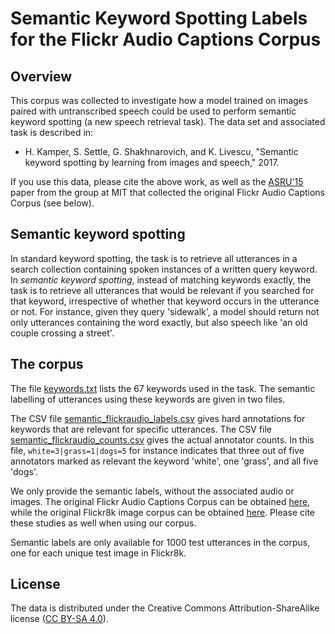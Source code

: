 Semantic Keyword Spotting Labels for the Flickr Audio Captions Corpus
=====================================================================

Overview
--------
This corpus was collected to investigate how a model trained on images paired
with untranscribed speech could be used to perform semantic keyword spotting (a
new speech retrieval task). The data set and associated task is described in:

- H. Kamper, S. Settle, G. Shakhnarovich, and K. Livescu, "Semantic keyword
  spotting by learning from images and speech," 2017.

If you use this data, please cite the above work, as well as the
[ASRU'15](http://people.csail.mit.edu/dharwath/papers/Harwath_ASRU-15.pdf)
paper from the group at MIT that collected the original Flickr Audio Captions
Corpus (see below).


Semantic keyword spotting
-------------------------
In standard keyword spotting, the task is to retrieve all utterances in a
search collection containing spoken instances of a written query keyword. In
*semantic keyword spotting*, instead of matching keywords exactly, the task is
to retrieve all utterances that would be relevant if you searched for that
keyword, irrespective of whether that keyword occurs in the utterance or not.
For instance, given they query 'sidewalk', a model should return not only
utterances containing the word exactly, but also speech like 'an old couple
crossing a street'.


The corpus
----------
The file [keywords.txt](data/keywords.txt) lists the 67 keywords used in the
task. The semantic labelling of utterances using these keywords are given in
two files.

The CSV file
[semantic\_flickraudio\_labels.csv](data/semantic_flickraudio_labels.csv) gives
hard annotations for keywords that are relevant for specific utterances. The
CSV file
[semantic\_flickraudio\_counts.csv](data/semantic_flickraudio_counts.csv) gives
the actual annotator counts. In this file, `white=3|grass=1|dogs=5` for
instance indicates that three out of five annotators marked as relevant the
keyword 'white', one 'grass', and all five 'dogs'.

We only provide the semantic labels, without the associated audio or images.
The original Flickr Audio Captions Corpus can be obtained
[here](https://groups.csail.mit.edu/sls/downloads/flickraudio/), while the
original Flickr8k image corpus can be obtained
[here](http://nlp.cs.illinois.edu/HockenmaierGroup/Framing_Image_Description/KCCA.html).
Please cite these studies as well when using our corpus.

Semantic labels are only available for 1000 test utterances in the corpus, one
for each unique test image in Flickr8k.


License
-------
The data is distributed under the Creative Commons Attribution-ShareAlike
license ([CC BY-SA 4.0](http://creativecommons.org/licenses/by-sa/4.0/)).
